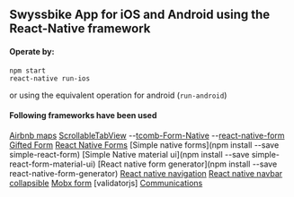 ## Swyssbike App for iOS and Android using the React-Native framework

#### Operate by:

```
npm start
react-native run-ios
```

or using the equivalent operation for android (`run-android`)

#### Following frameworks have been used

[Airbnb maps](https://github.com/airbnb/react-native-maps)
[ScrollableTabView](https://github.com/skv-headless/react-native-scrollable-tab-view)
--[tcomb-Form-Native](https://github.com/gcanti/tcomb-form-native)
--[react-native-form](https://www.npmjs.com/package/react-native-form)
[Gifted Form](https://github.com/FaridSafi/react-native-gifted-form)
[React Native Forms](https://github.com/michaelhelvey/react-native-forms)
[Simple native forms](npm install --save simple-react-form)
[Simple Native material ui](npm install --save simple-react-form-material-ui)
[React native form generator](npm install --save react-native-form-generator)
[React native navigation](https://wix.github.io/react-native-navigation/)
[React native navbar collapsible](https://github.com/caroaguilar/react-native-bar-collapsible)
[Mobx form](https://github.com/foxhound87/mobx-react-form)
[validatorjs]
[Communications](https://github.com/anarchicknight/react-native-communications)
